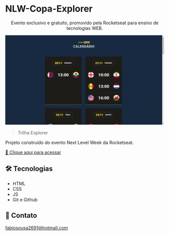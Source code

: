 # NLW-Copa-Explorer

<p align="center"> Evento exclusivo e gratuito, promovido pela Rocketseat para ensino de tecnologias WEB.</p>


![preview](./.github/preview.png)

> Trilha Explorer

Projeto construído do evento Next Level Week da Rocketseat.

[🔗 Clique aqui para acessar](https://fabiovascao.github.io/NLW-Copa-Explorer/)


## 🛠 Tecnologias

- HTML
- CSS
- JS
- Git e Github

## 💛 Contato

fabiosousa2691@hotmail.com